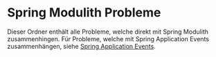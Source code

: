 # Spring Modulith Probleme

Dieser Ordner enthält alle Probleme, welche direkt mit Spring Modulith zusammenhingen. Für Probleme, welche mit Spring Application Events zusammenhängen, siehe [Spring Application Events](../spring_application_events/README.md).